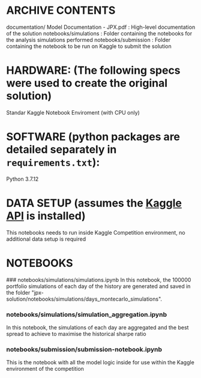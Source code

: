 # ARCHIVE CONTENTS

documentation/ Model Documentation - JPX.pdf : High-level documentation of the solution
notebooks/simulations : Folder containing the notebooks for the analysis simulations performed
notebooks/submission : Folder containing the notebook to be run on Kaggle to submit the solution

# HARDWARE: (The following specs were used to create the original solution)

Standar Kaggle Notebook Enviroment (with CPU only)

# SOFTWARE (python packages are detailed separately in `requirements.txt`):

Python 3.7.12

# DATA SETUP (assumes the [Kaggle API](https://github.com/Kaggle/kaggle-api) is installed)

This notebooks needs to run inside Kaggle Competition environment, no additional data setup is required

# NOTEBOOKS

### notebooks/simulations/simulations.ipynb
In this notebook, the 100000 portfolio simulations of each day of the history are generated and saved in the folder "jpx-solution/notebooks/simulations/days_montecarlo_simulations".

### notebooks/simulations/simulation_aggregation.ipynb

In this notebook, the simulations of each day are aggregated and the best spread to achieve to maximise the historical sharpe ratio

### notebooks/submission/submission-notebook.ipynb

This is the notebook with all the model logic inside for use within the Kaggle environment of the competition
